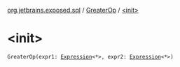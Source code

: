 [org.jetbrains.exposed.sql](../index.md) / [GreaterOp](index.md) / [&lt;init&gt;](.)

# &lt;init&gt;

`GreaterOp(expr1: `[`Expression`](../-expression/index.md)`<*>, expr2: `[`Expression`](../-expression/index.md)`<*>)`